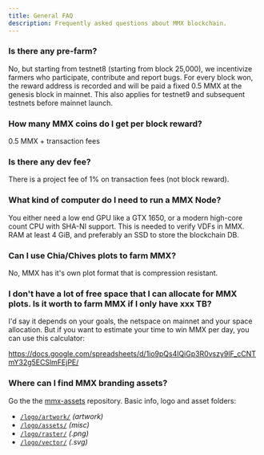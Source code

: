 ```yaml
---
title: General FAQ
description: Frequently asked questions about MMX blockchain.
---
```


### Is there any pre-farm?
No, but starting from testnet8 (starting from block 25,000), we incentivize farmers who participate, contribute and report bugs. For every block won, the reward address is recorded and will be paid a fixed 0.5 MMX at the genesis block in mainnet. This also applies for testnet9 and subsequent testnets before mainnet launch.

###  How many MMX coins do I get per block reward?
0.5 MMX + transaction fees

###  Is there any dev fee?
There is a project fee of 1% on transaction fees (not block reward).

###  What kind of computer do I need to run a MMX Node?
You either need a low end GPU like a GTX 1650, or a modern high-core count CPU with SHA-NI support. This is needed to verify VDFs in MMX.
RAM at least 4 GiB, and preferably an SSD to store the blockchain DB.

### Can I use Chia/Chives plots to farm MMX?
No, MMX has it's own plot format that is compression resistant.

### I don't have a lot of free space that I can allocate for MMX plots. Is it worth to farm MMX if I only have xxx TB?
I'd say it depends on your goals, the netspace on mainnet and your space allocation. But if you want to estimate your time to win MMX per day, you can use this calculator:

https://docs.google.com/spreadsheets/d/1io9pQs4lQiGp3R0vszy9lF_cCNTmY32g5ECSlmFEjPE/

### Where can I find MMX branding assets?
Go the the [mmx-assets](https://github.com/madMAx43v3r/mmx-assets) repository. Basic info, logo and asset folders:
- [`/logo/artwork/`](https://github.com/madMAx43v3r/mmx-assets/tree/master/logo/artwork/) _(artwork)_
- [`/logo/assets/`](https://github.com/madMAx43v3r/mmx-assets/tree/master/logo/assets/) _(misc)_
- [`/logo/raster/`](https://github.com/madMAx43v3r/mmx-assets/tree/master/logo/raster/) _(.png)_
- [`/logo/vector/`](https://github.com/madMAx43v3r/mmx-assets/tree/master/logo/vector/) _(.svg)_
